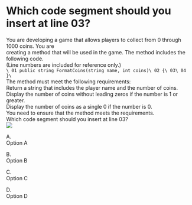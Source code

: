 ﻿Which code segment should you insert at line 03?
================================================

You are developing a game that allows players to collect from 0 through 1000 coins. You are\
creating a method that will be used in the game. The method includes the following code.\
(Line numbers are included for reference only.)\
`\
01 public string FormatCoins(string name, int coins)\
02 {\
03\
04 }\
`\
The method must meet the following requirements:\
Return a string that includes the player name and the number of coins.\
Display the number of coins without leading zeros if the number is 1 or greater.\
Display the number of coins as a single 0 if the number is 0.\
You need to ensure that the method meets the requirements.\
Which code segment should you insert at line 03?\
[![](https://cdn.briefmenow.org/wp-content/uploads/70-483-v2/192.jpg)](https://cdn.briefmenow.org/wp-content/uploads/70-483-v2/192.jpg)

A.\
Option A

B.\
Option B

C.\
Option C

D.\
Option D